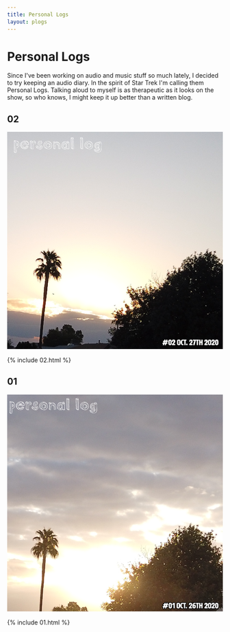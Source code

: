 ```yaml
---
title: Personal Logs
layout: plogs
---
```


# Personal Logs 

Since I've been working on audio and music stuff so much lately, I decided to try keeping an audio diary. In the spirit of Star Trek I'm calling them Personal Logs. Talking aloud to myself is as therapeutic as it looks on the show, so who knows, I might keep it up better than a written blog. 

## 02

![Episode 02](/images/plogimgs/02title.png)

{% include 02.html %}

## 01

![Episode 01](/images/plogimgs/01title.png)

{% include 01.html %}